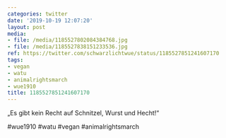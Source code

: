 ```yaml
---
categories: twitter
date: '2019-10-19 12:07:20'
layout: post
media:
- file: /media/1185527802084384768.jpg
- file: /media/1185527838151233536.jpg
ref: https://twitter.com/schwarzlichtwue/status/1185527851241607170
tags:
- vegan
- watu
- animalrightsmarch
- wue1910
title: 1185527851241607170
---
```

„Es gibt kein Recht auf Schnitzel, Wurst und Hecht!“

#wue1910 #watu #vegan #animalrightsmarch  
